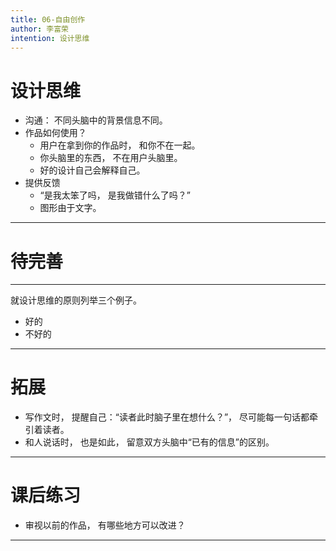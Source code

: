 ```yaml
---
title: 06-自由创作
author: 李富荣
intention: 设计思维
---
```


# 设计思维
- 沟通： 不同头脑中的背景信息不同。
- 作品如何使用？
    - 用户在拿到你的作品时， 和你不在一起。
    - 你头脑里的东西， 不在用户头脑里。
    - 好的设计自己会解释自己。
- 提供反馈
    - “是我太笨了吗， 是我做错什么了吗？”
    - 图形由于文字。

---

# 待完善

---

就设计思维的原则列举三个例子。
- 好的
- 不好的

---

# 拓展
- 写作文时， 提醒自己：“读者此时脑子里在想什么？”， 尽可能每一句话都牵引着读者。
- 和人说话时， 也是如此， 留意双方头脑中“已有的信息”的区别。

---

# 课后练习

- 审视以前的作品， 有哪些地方可以改进？

---